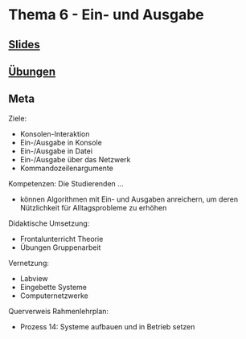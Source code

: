 # Thema  6 - Ein- und Ausgabe
## [Slides](slides.md)  
## [Übungen](excercise.md)  
## Meta

Ziele:
* Konsolen-Interaktion
* Ein-/Ausgabe in Konsole
* Ein-/Ausgabe in Datei
* Ein-/Ausgabe über das Netzwerk
* Kommandozeilenargumente

Kompetenzen: Die Studierenden ...
* können Algorithmen mit Ein- und Ausgaben anreichern, um deren Nützlichkeit für Alltagsprobleme zu erhöhen

Didaktische Umsetzung:
* Frontalunterricht Theorie
* Übungen Gruppenarbeit

Vernetzung:
* Labview
* Eingebette Systeme
* Computernetzwerke

Querverweis Rahmenlehrplan:
* Prozess 14: Systeme aufbauen und in Betrieb setzen